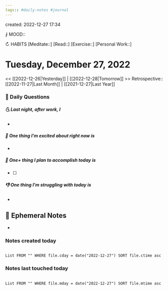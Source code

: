 ```yaml
---
tags:: #daily-notes #journal
---
```

created: 2022-12-27 17:34

⨑ MOOD::

↻ HABITS
[Meditate::]
[Read::]
[Exercise::]
[Personal Work::]

# Tuesday, December 27, 2022

<< [[2022-12-26|Yesterday]] | [[2022-12-28|Tomorrow]] >>
Retrospective:: [[2022-11-27|Last Month]] | [[2021-12-27|Last Year]]

### 📅 Daily Questions

##### 🌜 Last night, after work, I

-

##### 🙌 One thing I'm excited about right now is

-

##### 🚀 One+ thing I plan to accomplish today is

- [ ]

##### 👎 One thing I'm struggling with today is

-

## 📝 Ephemeral Notes

-

### Notes created today

```dataview

List FROM "" WHERE file.cday = date("2022-12-27") SORT file.ctime asc

```

### Notes last touched today

```dataview

List FROM "" WHERE file.mday = date("2022-12-27") SORT file.mtime asc

```
